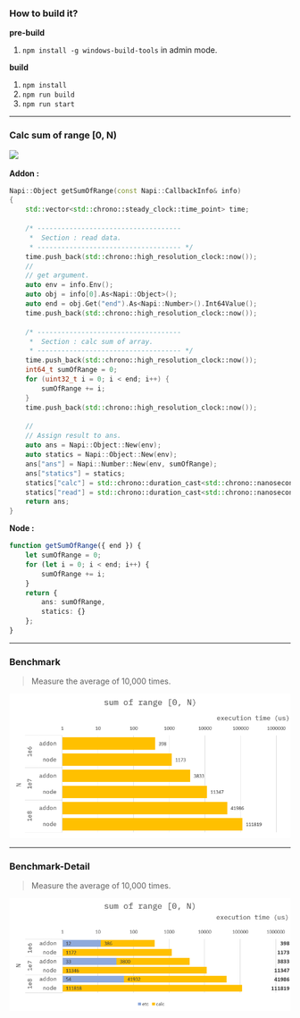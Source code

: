 ### How to build it?

**pre-build**

1. `npm install -g windows-build-tools` in admin mode.

**build**

1. `npm install`
2. `npm run build`
3. `npm run start`

---

### Calc sum of range [0, N)

![](./images/summation-general-formular.png)

**Addon :**

```cpp
Napi::Object getSumOfRange(const Napi::CallbackInfo& info)
{
    std::vector<std::chrono::steady_clock::time_point> time;

    /* ------------------------------------
     *  Section : read data.
     * ------------------------------------ */
    time.push_back(std::chrono::high_resolution_clock::now());
    //
    // get argument.
    auto env = info.Env();
    auto obj = info[0].As<Napi::Object>();
    auto end = obj.Get("end").As<Napi::Number>().Int64Value();
    time.push_back(std::chrono::high_resolution_clock::now());

    /* ------------------------------------
     *  Section : calc sum of array.
     * ------------------------------------ */
    time.push_back(std::chrono::high_resolution_clock::now());
    int64_t sumOfRange = 0;
    for (uint32_t i = 0; i < end; i++) {
        sumOfRange += i;
    }
    time.push_back(std::chrono::high_resolution_clock::now());

    //
    // Assign result to ans.
    auto ans = Napi::Object::New(env);
    auto statics = Napi::Object::New(env);
    ans["ans"] = Napi::Number::New(env, sumOfRange);
    ans["statics"] = statics;
    statics["calc"] = std::chrono::duration_cast<std::chrono::nanoseconds>(time[3] - time[2]).count();
    statics["read"] = std::chrono::duration_cast<std::chrono::nanoseconds>(time[1] - time[0]).count();
    return ans;
}
```

**Node :**

```ts
function getSumOfRange({ end }) {
    let sumOfRange = 0;
    for (let i = 0; i < end; i++) {
        sumOfRange += i;
    }
    return {
        ans: sumOfRange,
        statics: {}
    };
}
```

---

### Benchmark

> Measure the average of 10,000 times.

![](./resource/benchmark.png)

---

### Benchmark-Detail

> Measure the average of 10,000 times.

![](./resource/benchmark-detail.png)
